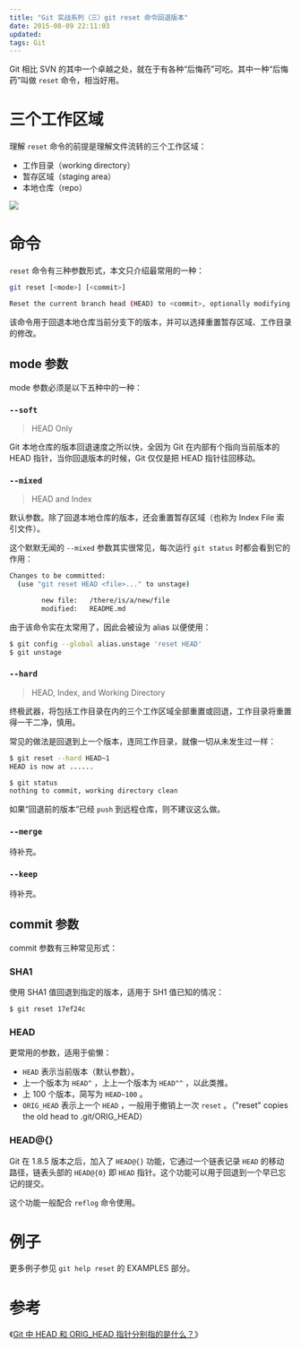 ```yaml
---
title: "Git 实战系列（三）git reset 命令回退版本"
date: 2015-08-09 22:11:03
updated: 
tags: Git
---
```


Git 相比 SVN 的其中一个卓越之处，就在于有各种“后悔药”可吃。其中一种“后悔药”叫做 `reset` 命令，相当好用。

# 三个工作区域

理解 `reset` 命令的前提是理解文件流转的三个工作区域：

* 工作目录（working directory）
* 暂存区域（staging area）
* 本地仓库（repo）

![](https://git-scm.com/figures/18333fig0106-tn.png)

# 命令

`reset` 命令有三种参数形式，本文只介绍最常用的一种：

```bash
git reset [<mode>] [<commit>]

Reset the current branch head (HEAD) to <commit>, optionally modifying index and working tree to match.
```

该命令用于回退本地仓库当前分支下的版本，并可以选择重置暂存区域、工作目录的修改。

## mode 参数

mode 参数必须是以下五种中的一种：

### `--soft`

> HEAD Only

Git 本地仓库的版本回退速度之所以快，全因为 Git 在内部有个指向当前版本的 HEAD 指针，当你回退版本的时候，Git 仅仅是把 HEAD 指针往回移动。

### `--mixed`

> HEAD and Index

默认参数。除了回退本地仓库的版本，还会重置暂存区域（也称为 Index File 索引文件）。

这个默默无闻的 `--mixed` 参数其实很常见，每次运行 `git status` 时都会看到它的作用：

```bash
Changes to be committed:
  (use "git reset HEAD <file>..." to unstage)

        new file:   /there/is/a/new/file
        modified:   README.md
```

由于该命令实在太常用了，因此会被设为 alias 以便使用：

```bash
$ git config --global alias.unstage 'reset HEAD'
$ git unstage
```

### `--hard`

> HEAD, Index, and Working Directory

终极武器，将包括工作目录在内的三个工作区域全部重置或回退，工作目录将重置得一干二净，慎用。

常见的做法是回退到上一个版本，连同工作目录，就像一切从未发生过一样：

```bash
$ git reset --hard HEAD~1
HEAD is now at ......

$ git status
nothing to commit, working directory clean
```

如果“回退前的版本”已经 `push` 到远程仓库，则不建议这么做。

### `--merge`

待补充。

### `--keep`

待补充。

## commit 参数

commit 参数有三种常见形式：

### SHA1

使用 SHA1 值回退到指定的版本，适用于 SH1 值已知的情况：

```bash
$ git reset 17ef24c
```

### HEAD

更常用的参数，适用于偷懒：

* `HEAD` 表示当前版本（默认参数）。
* 上一个版本为 `HEAD^` ，上上一个版本为 `HEAD^^` ，以此类推。
* 上 100 个版本，简写为 `HEAD~100` 。
* `ORIG_HEAD` 表示上一个 `HEAD` ，一般用于撤销上一次 `reset` 。（"reset" copies the old head to .git/ORIG_HEAD）

### HEAD@{}

Git 在 1.8.5 版本之后，加入了 `HEAD@{}` 功能，它通过一个链表记录 `HEAD` 的移动路径，链表头部的 `HEAD@{0}` 即 `HEAD` 指针。这个功能可以用于回退到一个早已忘记的提交。

这个功能一般配合 `reflog` 命令使用。

# 例子

更多例子参见 `git help reset` 的 EXAMPLES 部分。

# 参考

《[Git 中 HEAD 和 ORIG_HEAD 指针分别指的是什么？](http://www.th7.cn/Program/c/201409/280832.shtml)》
